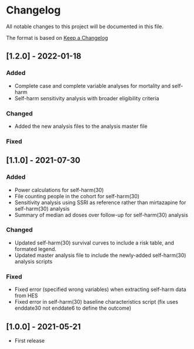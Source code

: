 # Changelog

All notable changes to this project will be documented in this file.

The format is based on [Keep a Changelog](http://keepachangelog.com/)


## [1.2.0] - 2022-01-18
### Added
- Complete case and complete variable analyses for mortality and self-harm
- Self-harm sensitivity analysis with broader eligibility criteria
### Changed
- Added the new analysis files to the analysis master file
### Fixed


## [1.1.0] - 2021-07-30
### Added
- Power calculations for self-harm(30)
- File counting people in the cohort for self-harm(30)
- Sensitivity analysis using SSRI as reference rather than mirtazapine for self-harm(30) analysis
- Summary of median ad doses over follow-up for self-harm(30) analysis

### Changed
- Updated self-harm(30) survival curves to include a risk table, and formated legend.
- Updated master analysis file to include the newly-added self-harm(30) analysis scripts

### Fixed
- Fixed error (specified wrong variables) when extracting self-harm data from HES
- Fixed error in self-harm(30) baseline characteristics script (fix uses enddate30 not enddate6 to define the outcome)


## [1.0.0] - 2021-05-21
- First release
